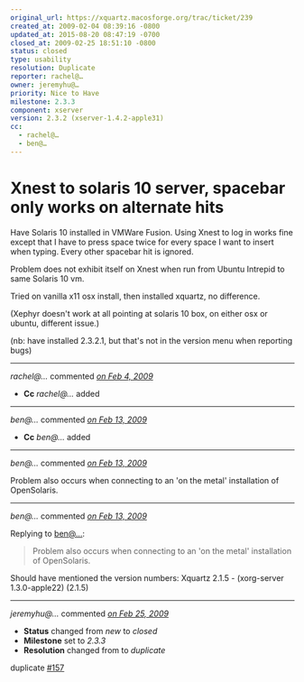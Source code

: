 ```yaml
---
original_url: https://xquartz.macosforge.org/trac/ticket/239
created_at: 2009-02-04 08:39:16 -0800
updated_at: 2015-08-20 08:47:19 -0700
closed_at: 2009-02-25 18:51:10 -0800
status: closed
type: usability
resolution: Duplicate
reporter: rachel@…
owner: jeremyhu@…
priority: Nice to Have
milestone: 2.3.3
component: xserver
version: 2.3.2 (xserver-1.4.2-apple31)
cc:
  - rachel@…
  - ben@…
---
```


Xnest to solaris 10 server, spacebar only works on alternate hits
=================================================================


Have Solaris 10 installed in VMWare Fusion. Using Xnest to log in works fine except that I have to press space twice for every space I want to insert when typing. Every other spacebar hit is ignored.

Problem does not exhibit itself on Xnest when run from Ubuntu Intrepid to same Solaris 10 vm.

Tried on vanilla x11 osx install, then installed xquartz, no difference.

(Xephyr doesn't work at all pointing at solaris 10 box, on either osx or ubuntu, different issue.)

(nb: have installed 2.3.2.1, but that's not in the version menu when reporting bugs)



---

*rachel@…* commented *[on Feb 4, 2009](https://xquartz.macosforge.org/trac/ticket/239#comment:1 "February 4, 2009 at 8:41 AM PST")*

-   **Cc** *rachel@…* added



---

*ben@…* commented *[on Feb 13, 2009](https://xquartz.macosforge.org/trac/ticket/239#comment:2 "February 13, 2009 at 5:36 AM PST")*

-   **Cc** *ben@…* added



---

*ben@…* commented *[on Feb 13, 2009](https://xquartz.macosforge.org/trac/ticket/239#comment:3 "February 13, 2009 at 5:38 AM PST")*

Problem also occurs when connecting to an 'on the metal' installation of OpenSolaris.



---

*ben@…* commented *[on Feb 13, 2009](https://xquartz.macosforge.org/trac/ticket/239#comment:4 "February 13, 2009 at 5:39 AM PST")*

Replying to [ben@…](https://xquartz.macosforge.org/trac/ticket/239#comment:3):

> Problem also occurs when connecting to an 'on the metal' installation of OpenSolaris.

Should have mentioned the version numbers:
Xquartz 2.1.5 - (xorg-server 1.3.0-apple22) (2.1.5)



---

*jeremyhu@…* commented *[on Feb 25, 2009](https://xquartz.macosforge.org/trac/ticket/239#comment:5 "February 25, 2009 at 6:51 PM PST")*

-   **Status** changed from *new* to *closed*
-   **Milestone** set to *2.3.3*
-   **Resolution** changed from to *duplicate*

duplicate [\#⁠157](https://xquartz.macosforge.org/trac/ticket/157)



